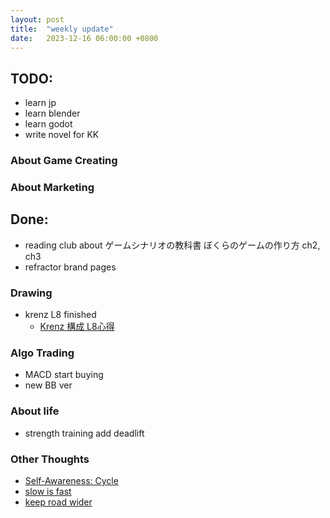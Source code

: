 ```yaml
---
layout: post
title:  "weekly update"
date:   2023-12-16 06:00:00 +0800
---
```


## TODO:
* learn jp
* learn blender
* learn godot
* write novel for KK

### About Game Creating

### About Marketing



## Done:

* reading club about ゲームシナリオの教科書 ぼくらのゲームの作り方 ch2, ch3
* refractor brand pages

### Drawing
* krenz L8 finished
  * [Krenz 構成 L8心得](https://lattice.posetmage.com/2023/12/15/Krenz-Composition-L8-zh.html)


### Algo Trading
* MACD start buying
* new BB ver

### About life
* strength training add deadlift

### Other Thoughts
* [Self-Awareness: Cycle](https://lattice.posetmage.com/2023/12/13/Self-Awareness-Cycle.html)
* [slow is fast](https://lattice.posetmage.com/2023/12/13/slow-is-fast.html)
* [keep road wider](https://lattice.posetmage.com/2023/12/16/keep-road-wider.html)